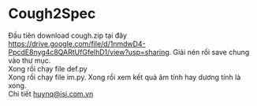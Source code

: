 # Cough2Spec
Đầu tiên download cough.zip tại đây 
https://drive.google.com/file/d/1nmdwD4-PpcdE8nyg4c8QARtUfGfelhD1/view?usp=sharing. Giải nén rồi save chung vào thư mục. <br>
Xong rồi chạy file def.py <br>
Xong rồi chạy file im.py. Xong rồi xem kết quả âm tính hay dương tính là xong. <br> 
Chi tiết huynq@isi.com.vn

                                                                                      
